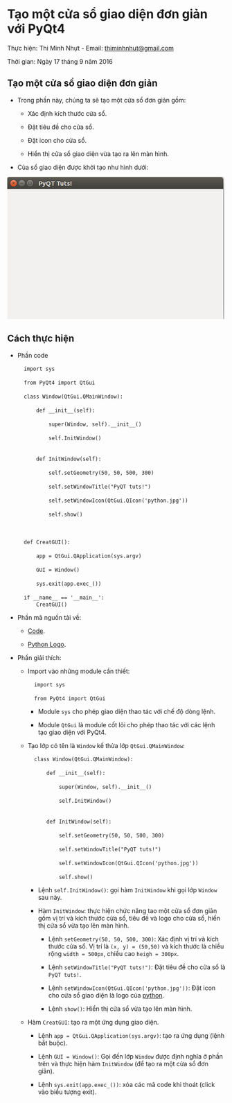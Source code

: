 # Tạo một cửa sổ giao diện đơn giản với PyQt4

Thực hiện: Thi Minh Nhựt - Email: thiminhnhut@gmail.com

Thời gian: Ngày 17 tháng 9 năm 2016

## Tạo một cửa sổ giao diện đơn giản

* Trong phần này, chúng ta sẽ tạo một cửa sổ đơn giản gồm:

	- Xác định kích thước cửa sổ.

	- Đặt tiêu đề cho cửa sổ.

	- Đặt icon cho cửa sổ.
	
	- Hiển thị cửa sổ giao diện vừa tạo ra lên màn hình.
	
* Của sổ giao diện được khởi tạo như hình dưới:

![](https://raw.githubusercontent.com/h3int2um/pyqt/master/pyqt-tutorials/images-examples-tutorials/create-window-simple-with-pyqt4.png)

## Cách thực hiện

* Phần code

		import sys
		
		from PyQt4 import QtGui
		
		class Window(QtGui.QMainWindow):
		
			def __init__(self):
			
				super(Window, self).__init__()
				
				self.InitWindow()

			
			def InitWindow(self):
			
				self.setGeometry(50, 50, 500, 300)
				
				self.setWindowTitle("PyQT tuts!")
				
				self.setWindowIcon(QtGui.QIcon('python.jpg'))
				
				self.show()



		def CreatGUI():
		
			app = QtGui.QApplication(sys.argv)
			
			GUI = Window()
			
			sys.exit(app.exec_())

		if __name__ == '__main__':
			CreatGUI()
		
* Phần mã nguồn tải về: 

	+ [Code](https://github.com/h3int2um/pyqt/blob/master/pyqt-tutorials/code-python-examples-tutorials/create-window-simple-with-pyqt4.py).

	+ [Python Logo](https://raw.githubusercontent.com/h3int2um/pyqt/master/pyqt-tutorials/code-python-examples-tutorials/python.jpg).

* Phần giải thích:

	- Import vào những module cần thiết:
	
			import sys
			
			from PyQt4 import QtGui
			
		+ Module `sys` cho phép giao diện thao tác với chế độ dòng lệnh.
		
		+ Module `QtGui` là module cốt lõi cho phép thao tác với các lệnh tạo giao diện với PyQt4.
		
	- Tạo lớp có tên là `Window` kế thừa lớp `QtGui.QMainWindow`:
	
			class Window(QtGui.QMainWindow):
			
				def __init__(self):
			
					super(Window, self).__init__()
				
					self.InitWindow()
				

				def InitWindow(self):
			
					self.setGeometry(50, 50, 500, 300)
				
					self.setWindowTitle("PyQT tuts!")
				
					self.setWindowIcon(QtGui.QIcon('python.jpg'))
				
					self.show()
				
		+ Lệnh `self.InitWindow()`: gọi hàm `InitWindow` khi gọi lớp `Window` sau này.
		
		+ Hàm `InitWindow`: thực hiện chức năng tao một cửa sổ đơn giản gồm vị trí và kích thước cửa sổ, 
		tiêu đề và logo cho cửa sổ, hiển thị cửa sổ vừa tạo lên màn hình.
		
			- Lệnh `setGeometry(50, 50, 500, 300)`: Xác định vị trí và kích thước cửa sổ. 
			Vị trí là `(x, y) = (50,50)` và kích thước là chiều rộng `width = 500px`, chiều cao `heigh = 300px`.
			
			- Lệnh `setWindowTitle("PyQT tuts!")`: Đặt tiêu đề cho cửa sổ là `PyQT tuts!`.
			
			- Lệnh `setWindowIcon(QtGui.QIcon('python.jpg'))`: Đặt icon cho cửa sổ giao diện là logo của 
			[python](https://raw.githubusercontent.com/h3int2um/pyqt/master/pyqt-tutorials/code-python-examples-tutorials/python.jpg).
			
			- Lệnh `show()`: Hiển thị cửa sổ vừa tạo lên màn hình.
			
	- Hàm `CreatGUI`: tạo ra một ứng dụng giao diện.
	
		+ Lệnh `app = QtGui.QApplication(sys.argv)`: tạo ra ứng dụng (lệnh bắt buộc).
		
		+ Lệnh `GUI = Window()`: Gọi đến lớp `Window` được định nghĩa ở phần trên và thực hiện hàm `InitWindow` 
		(để tạo ra một cửa sổ đơn giản).
		
		+ Lệnh `sys.exit(app.exec_())`: xóa các mã code khi thoát (click vào biểu tượng exit).
			
				
		
